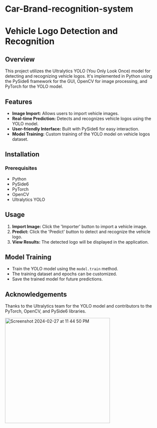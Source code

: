 # Car-Brand-recognition-system
# Vehicle Logo Detection and Recognition

## Overview
This project utilizes the Ultralytics YOLO (You Only Look Once) model for detecting and recognizing vehicle logos. It's implemented in Python using the PySide6 framework for the GUI, OpenCV for image processing, and PyTorch for the YOLO model.

## Features
- **Image Import:** Allows users to import vehicle images.
- **Real-time Prediction:** Detects and recognizes vehicle logos using the YOLO model.
- **User-friendly Interface:** Built with PySide6 for easy interaction.
- **Model Training:** Custom training of the YOLO model on vehicle logos dataset.

## Installation

### Prerequisites
- Python
- PySide6
- PyTorch
- OpenCV
- Ultralytics YOLO


## Usage
1. **Import Image:** Click the 'Importer' button to import a vehicle image.
2. **Predict:** Click the 'Predict' button to detect and recognize the vehicle logo.
3. **View Results:** The detected logo will be displayed in the application.

## Model Training
- Train the YOLO model using the `model.train` method.
- The training dataset and epochs can be customized.
- Save the trained model for future predictions.


## Acknowledgements
Thanks to the Ultralytics team for the YOLO model and contributors to the PyTorch, OpenCV, and PySide6 libraries.

<img width="347" alt="Screenshot 2024-02-27 at 11 44 50 PM" src="https://github.com/oumaimasandbox/Car-Brand-recognition-system/assets/77903484/1e5d9c4d-9406-4a61-b457-bb173cfdd9f9">



